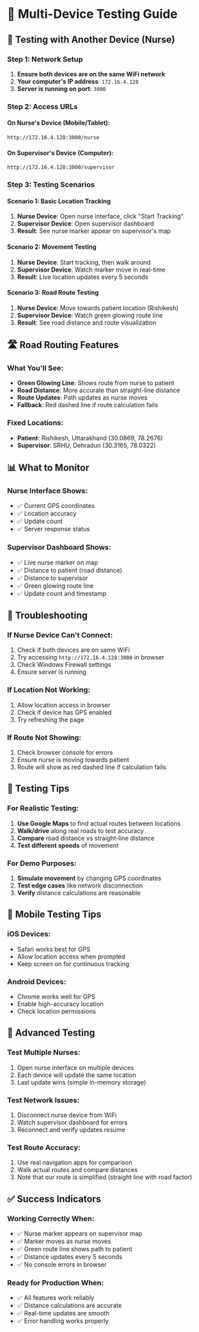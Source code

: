 # 🧪 Multi-Device Testing Guide

## 📱 **Testing with Another Device (Nurse)**

### **Step 1: Network Setup**
1. **Ensure both devices are on the same WiFi network**
2. **Your computer's IP address**: `172.16.4.128`
3. **Server is running on port**: `3000`

### **Step 2: Access URLs**

#### **On Nurse's Device (Mobile/Tablet):**
```
http://172.16.4.128:3000/nurse
```

#### **On Supervisor's Device (Computer):**
```
http://172.16.4.128:3000/supervisor
```

### **Step 3: Testing Scenarios**

#### **Scenario 1: Basic Location Tracking**
1. **Nurse Device**: Open nurse interface, click "Start Tracking"
2. **Supervisor Device**: Open supervisor dashboard
3. **Result**: See nurse marker appear on supervisor's map

#### **Scenario 2: Movement Testing**
1. **Nurse Device**: Start tracking, then walk around
2. **Supervisor Device**: Watch marker move in real-time
3. **Result**: Live location updates every 5 seconds

#### **Scenario 3: Road Route Testing**
1. **Nurse Device**: Move towards patient location (Rishikesh)
2. **Supervisor Device**: Watch green glowing route line
3. **Result**: See road distance and route visualization

## 🛣️ **Road Routing Features**

### **What You'll See:**
- **Green Glowing Line**: Shows route from nurse to patient
- **Road Distance**: More accurate than straight-line distance
- **Route Updates**: Path updates as nurse moves
- **Fallback**: Red dashed line if route calculation fails

### **Fixed Locations:**
- **Patient**: Rishikesh, Uttarakhand (30.0869, 78.2676)
- **Supervisor**: SRHU, Dehradun (30.3165, 78.0322)

## 📊 **What to Monitor**

### **Nurse Interface Shows:**
- ✅ Current GPS coordinates
- ✅ Location accuracy
- ✅ Update count
- ✅ Server response status

### **Supervisor Dashboard Shows:**
- ✅ Live nurse marker on map
- ✅ Distance to patient (road distance)
- ✅ Distance to supervisor
- ✅ Green glowing route line
- ✅ Update count and timestamp

## 🔧 **Troubleshooting**

### **If Nurse Device Can't Connect:**
1. Check if both devices are on same WiFi
2. Try accessing `http://172.16.4.128:3000` in browser
3. Check Windows Firewall settings
4. Ensure server is running

### **If Location Not Working:**
1. Allow location access in browser
2. Check if device has GPS enabled
3. Try refreshing the page

### **If Route Not Showing:**
1. Check browser console for errors
2. Ensure nurse is moving towards patient
3. Route will show as red dashed line if calculation fails

## 🎯 **Testing Tips**

### **For Realistic Testing:**
1. **Use Google Maps** to find actual routes between locations
2. **Walk/drive** along real roads to test accuracy
3. **Compare** road distance vs straight-line distance
4. **Test different speeds** of movement

### **For Demo Purposes:**
1. **Simulate movement** by changing GPS coordinates
2. **Test edge cases** like network disconnection
3. **Verify** distance calculations are reasonable

## 📱 **Mobile Testing Tips**

### **iOS Devices:**
- Safari works best for GPS
- Allow location access when prompted
- Keep screen on for continuous tracking

### **Android Devices:**
- Chrome works well for GPS
- Enable high-accuracy location
- Check location permissions

## 🚀 **Advanced Testing**

### **Test Multiple Nurses:**
1. Open nurse interface on multiple devices
2. Each device will update the same location
3. Last update wins (simple in-memory storage)

### **Test Network Issues:**
1. Disconnect nurse device from WiFi
2. Watch supervisor dashboard for errors
3. Reconnect and verify updates resume

### **Test Route Accuracy:**
1. Use real navigation apps for comparison
2. Walk actual routes and compare distances
3. Note that our route is simplified (straight line with road factor)

## ✅ **Success Indicators**

### **Working Correctly When:**
- ✅ Nurse marker appears on supervisor map
- ✅ Marker moves as nurse moves
- ✅ Green route line shows path to patient
- ✅ Distance updates every 5 seconds
- ✅ No console errors in browser

### **Ready for Production When:**
- ✅ All features work reliably
- ✅ Distance calculations are accurate
- ✅ Real-time updates are smooth
- ✅ Error handling works properly 